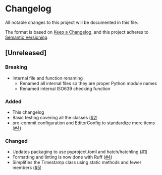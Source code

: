 # Changelog

All notable changes to this project will be documented in this file.

The format is based on [Keep a Changelog](https://keepachangelog.com/en/1.1.0/),
and this project adheres to [Semantic Versioning](https://semver.org/spec/v2.0.0.html).

## [Unreleased]

### Breaking

- Internal file and function renaming
  - Renamed all internal files so they are proper Python module names
  - Renamed internal ISO639 checking function

### Added

- This changelog
- Basic testing covering all the classes ([#2](https://github.com/stumpylog/pymkv/pull/2))
- pre-commit configuration and EditorConfig to standardize more items ([#4](https://github.com/stumpylog/pymkv/pull/4))

### Changed

- Updates packaging to use pyproject.toml and hatch/hatchling ([#1](https://github.com/stumpylog/pymkv/pull/1))
- Formatting and linting is now done with Ruff ([#4](https://github.com/stumpylog/pymkv/pull/4))
- Simplifies the Timestamp class using static methods and fewer members ([#5](https://github.com/stumpylog/pymkv/pull/5))
